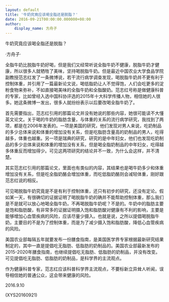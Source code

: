 ```yaml
---
layout: default
title: '牛奶究竟应该喝全脂还是脱脂？'
date: 2016-09-21T00:00:00.000000+08:00
author:
    display_name: 方舟子
---
```


牛奶究竟应该喝全脂还是脱脂？

·方舟子·

全脂牛奶比脱脂牛奶好喝，但是我们又经常听说全脂牛奶不健康，脱脂牛奶才健康，所以很多人就牺牲了美味，坚持喝脱脂牛奶。但是最近中国农业大学食品学院副教授范志红发了一条微博说，若干流行病学调查发现，喝脱脂牛奶并不更有利于控制体重，并引用了一篇最新论文说，喝低脂奶让人不觉得饱，人们会吃更多的淀粉食物来弥补，不如直接喝美味的全脂牛奶和全脂酸奶。范志红号称是做健康科普的专家，比如曾经入选中国科协评选的2015年十大科学传播人物，相信她的人很多。她这条微博一发出，很多人就纷纷表示以后要改喝全脂牛奶了。

首先需要指出，范志红引用的那篇论文并没有她说的那些内容，她很可能读不大懂英文论文。关于喝的牛奶的脂肪含量，与体重的关系的流行病学研究，我找到了两项，都是在2006年发表的。一项是美国的研究，他们发现对男人来说，吃奶制品的多少总体来说和体重的增加没有关系，但是吃脂肪含量高的奶制品的男人，吃得越多，体重也越重。另一项是瑞典的研究，研究的是中年妇女，他们也发现吃奶制品的多少总体来说和体重的增加没有关系，但是喝全脂奶制品的中年妇女，吃得越多体重反而增加得少。可见这两项研究的结论并不一致，为什么会这样，并不清楚。

其实范志红引用的那篇论文，里面也有类似的内容，其结果也是喝牛奶多少和体重增加没有关系，但是吃全脂奶酪会增加体重，而吃低脂奶酪则会减轻体重，刚好跟范志红说的相反。

可见喝脱脂牛奶究竟是不是有利于控制体重，还只有初步的研究，还没有定论。假如某一天，有很确切的证据证明了喝脱脂牛奶的确并不能帮助控制体重，那么我们是不是就可以放心地喝全脂牛奶，不再喝脱脂牛奶呢？不是的。牛奶中的脂肪主要是饱和脂肪酸，有非常多的证据证明摄入饱和脂肪酸对健康有不利的影响，主要是能够增加心血管疾病的风险，应该尽量少摄入。也就是说，之所以提倡喝脱脂牛奶，主要目的不是为了控制体重，而是为了减少摄入饱和脂肪酸，降低心血管疾病的风险。

美国农业部每隔五年就要发布一份膳食指南，是美国医学界专家根据最新研究结果制定的，其中一直是提倡吃无脂肪、低脂肪的奶制品的。美国农业部最新发布的2015-2020年膳食指南，也继续提倡吃无脂肪、低脂肪的奶制品，并没有改变。可见提倡吃无脂肪、低脂肪的奶制品，是科学界的主流观点。

作为健康科普专家，范志红应该科普科学界主流观点，不要标新立异耸人听闻，误导相信她的普通公众，这会带来健康的风险。

2016.9.10

(XYS20160921)

